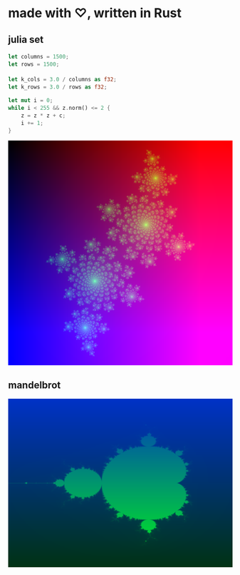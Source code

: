 # made with &#x2661;, written in Rust

## julia set
```rust
let columns = 1500;
let rows = 1500;

let k_cols = 3.0 / columns as f32;
let k_rows = 3.0 / rows as f32;
```
```rust
let mut i = 0;
while i < 255 && z.norm() <= 2 {
    z = z * z + c;
    i += 1;
}
```
![julia set fractal](static/fractal_square.png)

## mandelbrot
![mandelbrot fractal](static/mandelbrot.png)
